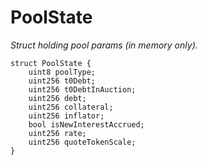 # PoolState
*Struct holding pool params (in memory only).*


```solidity
struct PoolState {
    uint8 poolType;
    uint256 t0Debt;
    uint256 t0DebtInAuction;
    uint256 debt;
    uint256 collateral;
    uint256 inflator;
    bool isNewInterestAccrued;
    uint256 rate;
    uint256 quoteTokenScale;
}
```

